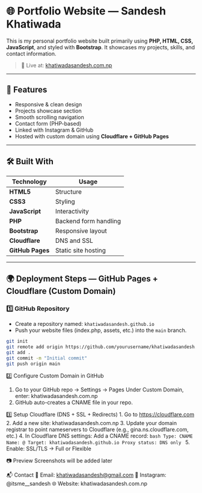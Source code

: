 # 🌐 Portfolio Website — Sandesh Khatiwada

This is my personal portfolio website built primarily using **PHP, HTML, CSS, JavaScript**, and styled with **Bootstrap**. It showcases my projects, skills, and contact information.

> 🔗 Live at: [khatiwadasandesh.com.np](https://khatiwadasandesh.com.np)

---

## 🚀 Features

- Responsive & clean design
- Projects showcase section
- Smooth scrolling navigation
- Contact form (PHP-based)
- Linked with Instagram & GitHub
- Hosted with custom domain using **Cloudflare + GitHub Pages**

---

## 🛠️ Built With

| Technology | Usage |
|------------|-------|
| **HTML5**  | Structure |
| **CSS3**   | Styling |
| **JavaScript** | Interactivity |
| **PHP**    | Backend form handling |
| **Bootstrap** | Responsive layout |
| **Cloudflare** | DNS and SSL |
| **GitHub Pages** | Static site hosting |

---

## 🌍 Deployment Steps — GitHub Pages + Cloudflare (Custom Domain)

### 1️⃣ GitHub Repository

- Create a repository named: `khatiwadasandesh.github.io`
- Push your website files (index.php, assets, etc.) into the `main` branch.
  
```bash
git init
git remote add origin https://github.com/yourusername/khatiwadasandesh.github.io
git add .
git commit -m "Initial commit"
git push origin main
```

2️⃣ Configure Custom Domain in GitHub
  1. Go to your GitHub repo → Settings → Pages
        Under Custom Domain, enter: khatiwadasandesh.com.np
  2. GitHub auto-creates a CNAME file in your repo.

3️⃣ Setup Cloudflare (DNS + SSL + Redirects)
    1. Go to https://cloudflare.com
    2. Add a new site: khatiwadasandesh.com.np
    3. Update your domain registrar to point nameservers to Cloudflare (e.g., gina.ns.cloudflare.com, etc.)
    4. In Cloudflare DNS settings:
       Add a CNAME record:
       ```bash
        Type: CNAME
        Name: @
        Target: khatiwadasandesh.github.io
        Proxy status: DNS only
       ```
    5. Enable: SSL/TLS → Full or Flexible

  📷 Preview
Screenshots will be added later

📬 Contact
📧 Email: khatiwadasandesh@gmail.com
🔗 Instagram: @itsme__sandesh
🌐 Website: khatiwadasandesh.com.np
